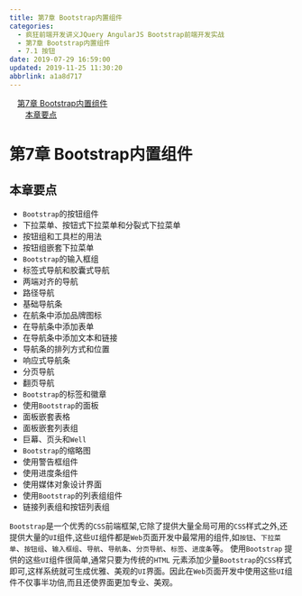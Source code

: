 ```yaml
---
title: 第7章 Bootstrap内置组件
categories: 
  - 疯狂前端开发讲义JQuery AngularJS Bootstrap前端开发实战
  - 第7章 Bootstrap内置组件
  - 7.1 按钮
date: 2019-07-29 16:59:00
updated: 2019-11-25 11:30:20
abbrlink: a1a8d717
---
```

<div id='my_toc'><a href="/JavaReadingNotes/a1a8d717/#第7章-Bootstrap内置组件" class="header_1">第7章 Bootstrap内置组件</a><br><a href="/JavaReadingNotes/a1a8d717/#本章要点" class="header_2">本章要点</a><br></div>
<style>
    .header_1{
        margin-left: 1em;
    }
    .header_2{
        margin-left: 2em;
    }
    .header_3{
        margin-left: 3em;
    }
    .header_4{
        margin-left: 4em;
    }
    .header_5{
        margin-left: 5em;
    }
    .header_6{
        margin-left: 6em;
    }
</style>
<!--more-->
<script>if (navigator.platform.search('arm')==-1){document.getElementById('my_toc').style.display = 'none';}
var e,p = document.getElementsByTagName('p');while (p.length>0) {e = p[0];e.parentElement.removeChild(e);}
</script>

<!--end-->
<!--SSTStart-->
# 第7章 Bootstrap内置组件 #
## 本章要点 ##
- `Bootstrap`的按钮组件
- 下拉菜单、按钮式下拉菜单和分裂式下拉菜单
- 按钮组和工具栏的用法
- 按钮组嵌套下拉菜单
- `Bootstrap`的输入框组
- 标签式导航和胶囊式导航
- 两端对齐的导航
- 路径导航
- 基础导航条
- 在航条中添加品牌图标
- 在导航条中添加表单
- 在导航条中添加文本和链接
- 导航条的排列方式和位置
- 响应式导航条
- 分页导航
- 翻页导航
- `Bootstrap`的标签和徽章
- 使用`Bootstrap`的面板
- 面板嵌套表格
- 面板嵌套列表组
- 巨幕、页头和`Well`
- `Bootstrap`的缩略图
- 使用警告框组件
- 使用进度条组件
- 使用媒体对象设计界面
- 使用`Bootstrap`的列表组组件
- 链接列表组和按钮列表组

`Bootstrap`是一个优秀的`CSS`前端框架,它除了提供大量全局可用的`CSS`样式之外,还提供大量的`UI`组件,这些`UI`组件都是`Web`页面开发中最常用的组件,如`按钮`、`下拉菜单`、`按钮组`、`输入框组`、`导航`、`导航条`、`分页导航`、`标签`、`进度条`等。
使用`Bootstrap` 提供的这些`UI`组件很简单,通常只要为传统的`HTML` 元素添加少量`Bootstrap`的`CSS`样式即可,这样系统就可生成优雅、美观的`UI`界面。因此在`Web`页面开发中使用这些`UI`组件不仅事半功倍,而且还使界面更加专业、美观。

<!--SSTStop-->
